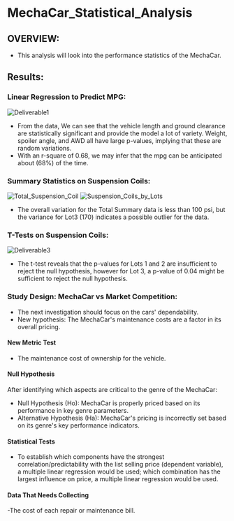 # MechaCar_Statistical_Analysis
## OVERVIEW:
- This analysis will look into the performance statistics of the MechaCar.
## Results:
### Linear Regression to Predict MPG:
![Deliverable1](https://user-images.githubusercontent.com/93515126/160767577-de76279d-8f7e-4a6f-b81b-9915ba9db227.png)
- From the data, We can see that the vehicle length and ground clearance are statistically significant and provide the model a lot of variety. Weight, spoiler angle, and AWD all have large p-values, implying that these are random variations.
- With an r-square of 0.68, we may infer that the mpg can be anticipated about (68%) of the time.
### Summary Statistics on Suspension Coils:
![Total_Suspension_Coil](https://user-images.githubusercontent.com/93515126/160768143-63e525e9-6d77-4b6b-88af-40216bb38b33.png)
![Suspension_Coils_by_Lots](https://user-images.githubusercontent.com/93515126/160768173-697ac050-d953-459a-b9bc-04a20d34c7d6.png)
- The overall variation for the Total Summary data is less than 100 psi, but the variance for Lot3 (170) indicates a possible outlier for the data.
### T-Tests on Suspension Coils:
![Deliverable3](https://user-images.githubusercontent.com/93515126/160768666-293bebb8-dcdf-455e-b4a3-c36e10ef5f69.png)
- The t-test reveals that the p-values for Lots 1 and 2 are insufficient to reject the null hypothesis, however for Lot 3, a p-value of 0.04 might be sufficient to reject the null hypothesis.
### Study Design: MechaCar vs Market Competition:
- The next investigation should focus on the cars' dependability.
- New hypothesis: The MechaCar's maintenance costs are a factor in its overall pricing.
#### New Metric Test
- The maintenance cost of ownership for the vehicle.
#### Null Hypothesis
After identifying which aspects are critical to the genre of the MechaCar:
- Null Hypothesis (Ho): MechaCar is properly priced based on its performance in key genre parameters.
- Alternative Hypothesis (Ha): MechaCar's pricing is incorrectly set based on its genre's key performance indicators.
#### Statistical Tests
- To establish which components have the strongest correlation/predictability with the list selling price (dependent variable), a multiple linear regression would be used; which combination has the largest influence on price, a multiple linear regression would be used.
#### Data That Needs Collecting
-The cost of each repair or maintenance bill.

